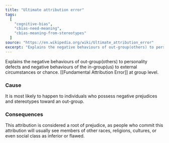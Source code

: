 ```yaml
---
title: "Ultimate attribution error"
tags:
  [
    "cognitive-bias",
    "cbias-need-meaning",
    "cbias-meaning-from-stereotypes"
  ]
source: "https://en.wikipedia.org/wiki/Ultimate_attribution_error"
excerpt: "Explains the negative behaviours of out-group(others) to personality defects and negative behaviours of the in-group(us) to external circumstances or chance."
---
```


Explains the negative behaviours of out-group(others) to personality defects and negative behaviours of the in-group(us) to external circumstances or chance. [[Fundamental Attribution Error]] at group level.

### Cause

It is most likely to happen to individuals who possess negative prejudices and stereotypes toward an out-group.


### Consequences

This attribution is considered a root of prejudice, as people who commit this attribution will usually see members of other races, religions, cultures, or even social class as inferior or flawed.
